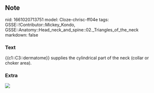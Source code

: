 ## Note
nid: 1661020713751
model: Cloze-chrisc-ff04e
tags: GSSE::!Contributor::Mickey_Kondo, GSSE::Anatomy::Head_neck_and_spine::02._Triangles_of_the_neck
markdown: false

### Text
<div>
  {{c1::C3::dermatome}} supplies the cylindrical part of the neck
  (collar or choker area).
</div>

### Extra
<img src="997.png">
